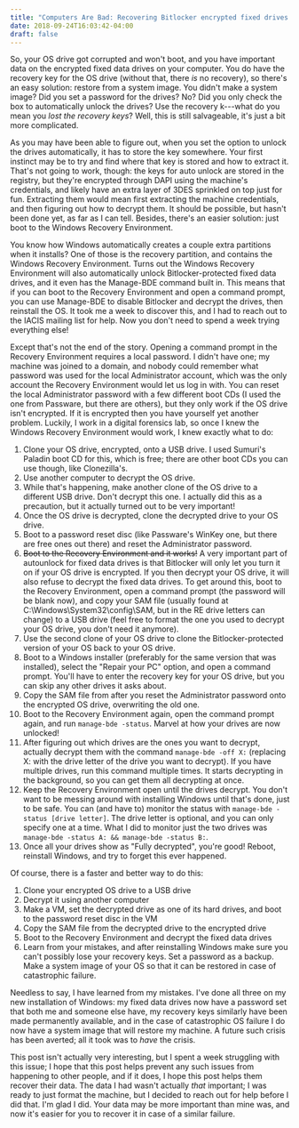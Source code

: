 ```yaml
---
title: "Computers Are Bad: Recovering Bitlocker encrypted fixed drives with only the OS drive's recovery key when the system won't boot"
date: 2018-09-24T16:03:42-04:00
draft: false
---
```


So, your OS drive got corrupted and won't boot, and you have important data on
the encrypted fixed data drives on your computer. You do have the recovery key
for the OS drive (without that, there *is* no recovery), so there's an easy
solution: restore from a system image. You didn't make a system image? Did you
set a password for the drives? No? Did you only check the box to automatically
unlock the drives? Use the recovery k---what do you mean you *lost the recovery
keys*? Well, this is still salvageable, it's just a bit more complicated.

As you may have been able to figure out, when you set the option to unlock the
drives automatically, it has to store the key somewhere. Your first instinct may
be to try and find where that key is stored and how to extract it. That's not
going to work, though: the keys for auto unlock are stored in the registry, but
they're encrypted through DAPI using the machine's credentials, and likely have
an extra layer of 3DES sprinkled on top just for fun. Extracting them would mean
first extracting the machine credentials, and then figuring out how to decrypt
them. It should be possible, but hasn't been done yet, as far as I can tell.
Besides, there's an easier solution: just boot to the Windows Recovery
Environment.

You know how Windows automatically creates a couple extra partitions when it
installs? One of those is the recovery partition, and contains the Windows
Recovery Environment. Turns out the Windows Recovery Environment will also
automatically unlock Bitlocker-protected fixed data drives, and it even has the
Manage-BDE command built in. This means that if you can boot to the Recovery
Environment and open a command prompt, you can use Manage-BDE to disable
Bitlocker and decrypt the drives, then reinstall the OS. It took me a week to
discover this, and I had to reach out to the IACIS mailing list for help. Now
you don't need to spend a week trying everything else!

Except that's not the end of the story. Opening a command prompt in the Recovery
Environment requires a local password. I didn't have one; my machine was joined
to a domain, and nobody could remember what password was used for the local
Administrator account, which was the only account the Recovery Environment would
let us log in with. You can reset the local Administrator password with a few
different boot CDs (I used the one from Passware, but there are others), but
they only work if the OS drive isn't encrypted. If it is encrypted then you have
yourself yet another problem. Luckily, I work in a digital forensics lab, so
once I knew the Windows Recovery Environment would work, I knew exactly what to
do:

1. Clone your OS drive, encrypted, onto a USB drive. I used Sumuri's Paladin
   boot CD for this, which is free; there are other boot CDs you can use though,
   like Clonezilla's.
2. Use another computer to decrypt the OS drive.
3. While that's happening, make another clone of the OS drive to a different USB
   drive. Don't decrypt this one. I actually did this as a precaution, but it
   actually turned out to be very important!
4. Once the OS drive is decrypted, clone the decrypted drive to your OS drive.
5. Boot to a password reset disc (like Passware's WinKey one, but there are free
   ones out there) and reset the Administrator password.
6. ~~Boot to the Recovery Environment and it works!~~ A very important part of
   autounlock for fixed data drives is that Bitlocker will only let you turn it
   on if your OS drive is encrypted. If you then decrypt your OS drive, it will
   also refuse to decrypt the fixed data drives. To get around this, boot to the
   Recovery Environment, open a command prompt (the password will be blank now),
   and copy your SAM file (usually found at C:\Windows\System32\config\SAM, but
   in the RE drive letters can change) to a USB drive (feel free to format the
   one you used to decrypt your OS drive, you don't need it anymore).
7. Use the second clone of your OS drive to clone the Bitlocker-protected
   version of your OS back to your OS drive.
8. Boot to a Windows installer (preferably for the same version that was
   installed), select the "Repair your PC" option, and open a command prompt.
   You'll have to enter the recovery key for your OS drive, but you can skip any
   other drives it asks about.
9. Copy the SAM file from after you reset the Administrator password onto the
   encrypted OS drive, overwriting the old one.
0. Boot to the Recovery Environment again, open the command prompt again, and
   run `manage-bde -status`. Marvel at how your drives are now unlocked!
1. After figuring out which drives are the ones you want to decrypt, actually
   decrypt them with the command `manage-bde -off X:` (replacing X: with the
   drive letter of the drive you want to decrypt). If you have multiple drives,
   run this command multiple times. It starts decrypting in the background, so
   you can get them all decrypting at once.
2. Keep the Recovery Environment open until the drives decrypt. You don't want
   to be messing around with installing Windows until that's done, just to be
   safe. You can (and have to) monitor the status with
   `manage-bde -status [drive letter]`. The drive letter is optional, and you
   can only specify one at a time. What I did to monitor just the two drives was
   `manage-bde -status A: && manage-bde -status B:`.
3. Once all your drives show as "Fully decrypted", you're good! Reboot,
   reinstall Windows, and try to forget this ever happened.

Of course, there is a faster and better way to do this:

1. Clone your encrypted OS drive to a USB drive
2. Decrypt it using another computer
3. Make a VM, set the decrypted drive as one of its hard drives, and boot to the
   password reset disc in the VM
4. Copy the SAM file from the decrypted drive to the encrypted drive
5. Boot to the Recovery Environment and decrypt the fixed data drives
6. Learn from your mistakes, and after reinstalling Windows make sure you can't
   possibly lose your recovery keys. Set a password as a backup. Make a system
   image of your OS so that it can be restored in case of catastrophic failure.

Needless to say, I have learned from my mistakes. I've done all three on my new
installation of Windows: my fixed data drives now have a password set that both
me and someone else have, my recovery keys similarly have been made permanently
available, and in the case of catastrophic OS failure I do now have a system
image that will restore my machine. A future such crisis has been averted; all
it took was to *have* the crisis.

This post isn't actually very interesting, but I spent a week struggling with
this issue; I hope that this post helps prevent any such issues from happening
to other people, and if it does, I hope this post helps them recover their data.
The data I had wasn't actually *that* important; I was ready to just format the
machine, but I decided to reach out for help before I did that. I'm glad I did.
Your data may be more important than mine was, and now it's easier for you to
recover it in case of a similar failure.
